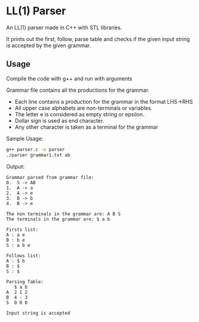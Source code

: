 # LL(1) Parser

An LL(1) parser made in C++ with STL libraries.

It prints out the first, follow, parse table and checks if the given input string is accepted by the given grammar.


## Usage
Compile the code with g++ and run with arguments <grammar-file> <input-string>

Grammar file contains all the productions for the grammar.

* Each line contains a production for the grammar in the format LHS->RHS
* All upper case alphabets are non-terminals or variables.
* The letter e is considered as empty string or epsilon.
* Dollar sign is used as end character.
* Any other character is taken as a terminal for the grammar

Sample Usage: 

```bash
g++ parser.c -o parser
./parser grammar1.txt ab
```

Output:
```text
Grammar parsed from grammar file: 
0.  S -> AB
1.  A -> a
2.  A -> e
3.  B -> b
4.  B -> e

The non terminals in the grammar are: A B S 
The terminals in the grammar are: $ a b 

Firsts list: 
A : a e 
B : b e 
S : a b e 

Follows list: 
A : $ b 
B : $ 
S : $ 

Parsing Table: 
   $ a b 
A  2 1 2 
B  4 - 3 
S  0 0 0 

Input string is accepted
```
